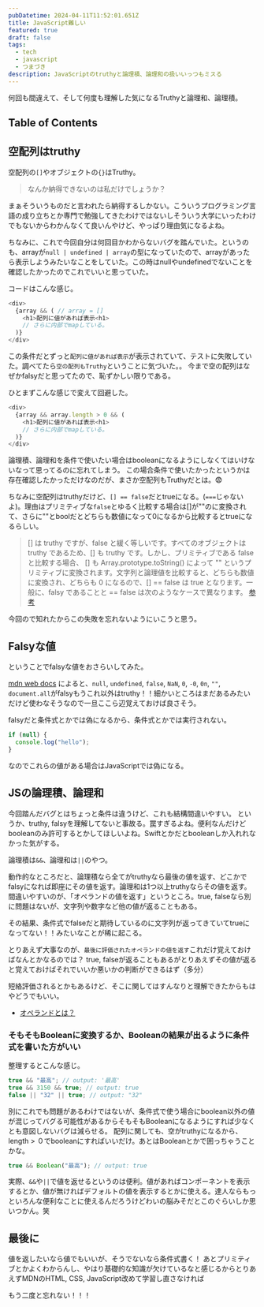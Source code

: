 ```yaml
---
pubDatetime: 2024-04-11T11:52:01.651Z
title: JavaScript難しい
featured: true
draft: false
tags:
  - tech
  - javascript
  - つまづき
description: JavaScriptのtruthyと論理積、論理和の扱いいっつもミスる
---
```


何回も間違えて、そして何度も理解した気になるTruthyと論理和、論理積。

## Table of Contents

## 空配列はtruthy

空配列の`[]`やオブジェクトの`{}`はTruthy。

> なんか納得できないのは私だけでしょうか？

まぁそういうものだと言われたら納得するしかない。こういうプログラミング言語の成り立ちとか専門で勉強してきたわけではないしそういう大学にいったわけでもないからわかんなくて良いんやけど、やっぱり理由気になるよね。

ちなみに、これで今回自分は何回目かわからないバグを踏んでいた。というのも、arrayが`null | undefined | array`の型になっていたので、arrayがあったら表示しようみたいなことをしていた。この時はnullやundefinedでないことを確認したかったのでこれでいいと思っていた。

コードはこんな感じ。

```js
<div>
  {array && ( // array = []
    <h1>配列に値があれば表示<h1>
    // さらに内部でmapしている。
  )}
</div>
```

この条件だとずっと`配列に値があれば表示`が表示されていて、テストに失敗していた。調べてたら`空の配列もTruthy`ということに気づいた。。
今まで空の配列はなぜかfalsyだと思ってたので、恥ずかしい限りである。

ひとまずこんな感じで変えて回避した。

```js
<div>
  {array && array.length > 0 && (
    <h1>配列に値があれば表示<h1>
    // さらに内部でmapしている。
  )}
</div>
```

論理積、論理和を条件で使いたい場合はbooleanになるようにしなくてはいけないなって思ってるのに忘れてしまう。
この場合条件で使いたかったというかは存在確認したかっただけなのだが、まさか空配列もTruthyだとは。😨

ちなみに空配列はtruthyだけど、`[] == false`だとtrueになる。(`===`じゃないよ)。理由はプリミティブな`false`とゆるく比較する場合は[]が""のに変換されて、さらに""とboolだとどちらも数値になって0になるから比較するとtrueになるらしい。

> [] は truthy ですが、false と緩く等しいです。すべてのオブジェクトは truthy であるため、[] も truthy です。しかし、プリミティブである false と比較する場合、 [] も Array.prototype.toString() によって "" というプリミティブに変換されます。文字列と論理値を比較すると、どちらも数値に変換され、どちらも 0 になるので、[] == false は true となります。一般に、falsy であることと == false は次のようなケースで異なります。
> [参考](https://developer.mozilla.org/ja/docs/Web/JavaScript/Reference/Global_Objects/Boolean#:~:text=%E3%81%AA%E3%81%8A%E3%80%81truthy%20/%20falsy%20%E3%81%A7%E3%81%82%E3%82%8B%E3%81%93%E3%81%A8,%E3%81%A8%E3%82%82%E7%B7%A9%E3%81%8F%E7%95%B0%E3%81%AA%E3%82%8A%E3%81%BE%E3%81%99%E3%80%82)

今回ので知れたからこの失敗を忘れないようにいこうと思う。

## Falsyな値

ということでfalsyな値をおさらいしてみた。

[mdn web docs](https://developer.mozilla.org/ja/docs/Glossary/Falsy)
によると、`null`, `undefined`, `false`, `NaN`, `0`, `-0`, `0n`, `""`, `document.all`がfalsyもうこれ以外はtruthy！！細かいところはまだあるみたいだけど使わなそうなので一旦ここら辺覚えておけば良さそう。

falsyだと条件式とかでは偽になるから、条件式とかでは実行されない。

```js
if (null) {
  console.log("hello");
}
```

なのでこれらの値がある場合はJavaScriptでは偽になる。

## JSの論理積、論理和

今回踏んだバグとはちょっと条件は違うけど、これも結構間違いやすい。
というか、truthy, falsyを理解してないと事故る。罠すぎるよね。便利なんだけどbooleanのみ許可するとかしてほしいよね。Swiftとかだとbooleanしか入れれなかった気がする。

論理積は`&&`、論理和は`||`のやつ。

動作的なところだと、論理積なら全てがtruthyなら最後の値を返す、どこかでfalsyになれば即座にその値を返す。論理和は1つ以上truthyならその値を返す。
間違いやすいのが、「オペランドの値を返す」というところ。true, falseなら別に問題はないが、文字列や数字など他の値が返ることもある。

その結果、条件式でfalseだと期待しているのに文字列が返ってきていてtrueになってない！！みたいなことが稀に起こる。

とりあえず大事なのが、`最後に評価されたオペランドの値を返す`これだけ覚えておけばなんとかなるのでは？
true, falseが返ることもあるがとりあえずその値が返ると覚えておけばそれでいいか悪いかの判断ができるはず（多分）

短絡評価されるとかもあるけど、そこに関してはすんなりと理解できたからもはやどうでもいい。

- [オペランドとは？](https://wa3.i-3-i.info/word13306.html)

### そもそもBooleanに変換するか、Booleanの結果が出るように条件式を書いた方がいい

整理するとこんな感じ。

```js
true && "最高"; // output: '最高'
true && 3150 && true; // output: true
false || "32" || true; // output: "32"
```

別にこれでも問題があるわけではないが、条件式で使う場合にboolean以外の値が混じってバグる可能性があるからそもそもBooleanになるようにすれば少なくとも意図しないバグは減らせる。
配列に関しても、空がtruthyになるから、length > ０でbooleanにすればいいだけ。あとはBooleanとかで囲っちゃうことかな。

```js
true && Boolean("最高"); // output: true
```

実際、`&&`や`||`で値を返せるというのは便利。値があればコンポーネントを表示するとか、値が無ければデフォルトの値を表示するとかに使える。達人ならもっといろんな便利なことに使えるんだろうけどわいの脳みそだとこのぐらいしか思いつかん。笑

## 最後に

値を返したいなら値でもいいが、そうでないなら条件式書く！
あとプリミティブとかよくわからんし、やはり基礎的な知識が欠けているなと感じるからとりあえずMDNのHTML, CSS, JavaScript改めて学習し直さなければ

もう二度と忘れない！！！
